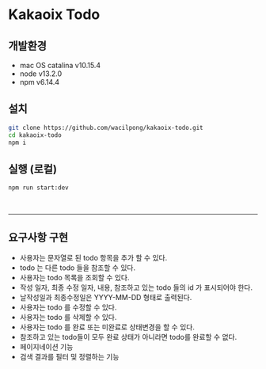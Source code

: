 # Kakaoix Todo

## 개발환경

- mac OS catalina v10.15.4
- node v13.2.0
- npm v6.14.4

## 설치

```sh
git clone https://github.com/wacilpong/kakaoix-todo.git
cd kakaoix-todo
npm i
```

## 실행 (로컬)

```sh
npm run start:dev
```

<br />
<hr />

## 요구사항 구현

- 사용자는 문자열로 된 todo 항목을 추가 할 수 있다.
- todo 는 다른 todo 들을 참조할 수 있다.
- 사용자는 todo 목록을 조회할 수 있다.
- 작성 일자, 최종 수정 일자, 내용, 참조하고 있는 todo 들의 id 가 표시되어야 한다.
- 날작성일과 최종수정일은 YYYY-MM-DD 형태로 출력된다.
- 사용자는 todo 를 수정할 수 있다.
- 사용자는 todo 를 삭제할 수 있다.
- 사용자는 todo 를 완료 또는 미완료로 상태변경을 할 수 있다.
- 참조하고 있는 todo들이 모두 완료 상태가 아니라면 todo를 완료할 수 없다.
- 페이지네이션 기능
- 검색 결과를 필터 및 정렬하는 기능
